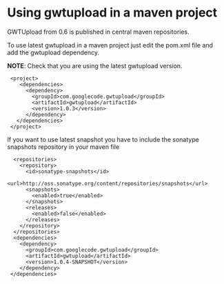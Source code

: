 # Using gwtupload in a maven project #

GWTUpload from 0.6 is published in central maven repositories.

To use latest gwtupload in a maven project just edit the pom.xml file and add the gwtupload dependency.

**NOTE**: Check that you are using the latest gwtupload version.

```
 <project>
    <dependencies>
      <dependency>
        <groupId>com.googlecode.gwtupload</groupId>
        <artifactId>gwtupload</artifactId>
        <version>1.0.3</version>
      </dependency>
   </dependencies>
 </project>
```



If you want to use latest snapshot you have to include the sonatype snapshots repository in your maven file
```
  <repositories>
    <repository>
      <id>sonatype-snapshots</id>
      <url>http://oss.sonatype.org/content/repositories/snapshots</url>
      <snapshots>
        <enabled>true</enabled>
      </snapshots>
      <releases>
        <enabled>false</enabled>
      </releases>
    </repository>
  </repositories>
  <dependencies>
    <dependency>
      <groupId>com.googlecode.gwtupload</groupId>
      <artifactId>gwtupload</artifactId>
      <version>1.0.4-SNAPSHOT</version>
    </dependency>
 </dependencies>
```